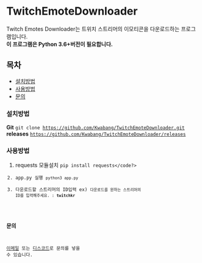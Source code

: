 # TwitchEmoteDownloader <img src="https://img.shields.io/static/v1?label=code&message=Python3&color=orange" alt="">

Twitch Emotes Downloader는 트위치 스트리머의 이모티콘을 다운로드하는 프로그램입니다.<br>
**이 프로그램은 Python 3.6+버전이 필요합니다.**

## 목차
- [설치방법](#설치방법)
- [사용방법](#사용방법)
- [문의](#문의)

### 설치방법 
**Git** <code>git clone https://github.com/Kwabang/TwitchEmoteDownloader.git</code><br>
**releases** <code>https://github.com/Kwabang/TwitchEmoteDownloader/releases</code>

### 사용방법
1. requests 모듈설치 <code>pip install requests</code?>
2. app.py 실행 <code>python3 app.py</code>
3. 다운로드할 스트리머의 ID입력 ex) <code>다운로드를 원하는 스트리머의 ID를 입력해주세요. : **twitchkr**</code>

### 문의
[이메일](mailto:kwabang2827@gmail.com) 또는 [디스코드](https://discordapp.com/invite/z8UBtjp)로 문의를 넣을 수 있습니다.
